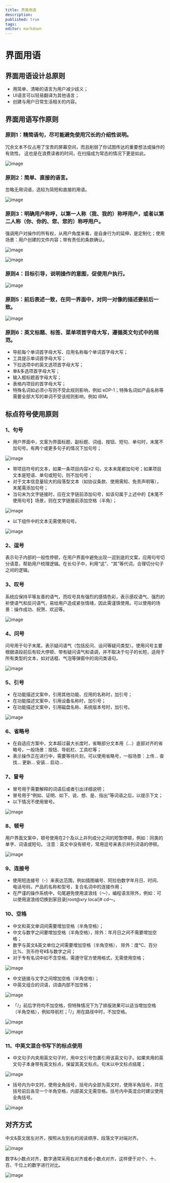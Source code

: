 ```yaml
---
title: 界面用语
description: 
published: true
tags: 
editor: markdown
---            
```


                                                                    
# 界面用语
## 界面用语设计总原则
- 用简单、清晰的语言为用户减少歧义；
- UI语言可以轻易翻译为其他语言；
- 创建与用户日常生活相关的内容。


## 界面用语写作原则
### 原则1：精简语句，尽可能避免使用冗长的介绍性说明。
冗余文本不仅占用了宝贵的屏幕空间，而且削弱了你试图传达的重要想法或操作的有效性。 这也是在浪费读者的时间，在扫描成为常态的情况下更是如此。

![image](./assets/界面用语/image1.png)

### 原则2：简单、直接的语言。
忽略无用词语，选较为简短和直接的用语。

![image](./assets/界面用语/image2.png)

### 原则3：明确用户称呼，以第一人称（我、我的）称呼用户，或者以第二人称（你、你的、您、您的）称呼用户。
强调用户对操作的所有权，从用户角度来看，是自身行为的延伸，是定制化；使用场景：用户创建的文件内容；带有责任的条款确认。

![image](./assets/界面用语/image3.png)

![image](./assets/界面用语/image4.png)

### 原则4：目标引导，说明操作的意图，促使用户执行。

![image](./assets/界面用语/image5.png)

### 原则5：前后表述一致，在同一界面中，对同一对像的描述要前后一致。

![image](./assets/界面用语/image6.png)


### 原则6：英文标题、标签、菜单项首字母大写，遵循英文句式中的规范。
- 导航每个单词首字母大写、应用名称每个单词首字母大写；
- 工具提示单词首字母大写；
- 下拉选项中的英文选项首字母大写；
- 单&多选项首字母大写；
- 输入框标题首字母大写；
- 表格内项目的首字母大写；
- 特殊名词如必须小写则不受此规则影响，例如 eDP-1；特殊名词如产品名称等需要全部大写的单词不受该规则影响，例如 IBM。

## 标点符号使用原则
### 1、句号
- 用户界面中，文案为界面标题、副标题、词组、按钮、短句、单句时，末尾不加句号。有两个或更多句子的情况下加句号；
  
![image](./assets/界面用语/image7.png)

- 带项目符号的文本，如果一条项目内容≥2 句，文本末尾都加句号；如果项目文本是短语、单句或短句，则不加句号；
- 对于文本信息量较大的段落型文本（如协议条款、使用需知、免责声明等），末尾需添加句号；
- 当句末为文字链接时，应在文字链前添加句号，如该句属于上述中的【末尾不使用句号】场景，则在文字链接前添加空格（半角）；

![image](./assets/界面用语/image8.png)

- 以下组件中的文本无需使用句号。

![image](./assets/界面用语/image9.png)


### 2、逗号
表示句子内部的一般性停顿，在用户界面中避免出现一逗到底的文案，应用句号切分语意，帮助用户梳理逻辑。在长句子中，利用“这”、“其”等代词，合理切分句子之间的逻辑。

### 3、叹号
系统应保持平等友善的语气，而叹号具有强烈的感情色彩，表示感叹语气、强烈的祈使语气和反问语气，易给用户造成紧张情绪，因此需谨慎使用。可以使用的场景：操作成功、祝贺、欢迎等。

![image](./assets/界面用语/image10.png)


### 4、问号
问号用于句子末尾，表示疑问语气（包括反问、设问等疑问类型）。使用问号主要根据语段前后有较大停顿、带有疑问语气和语调，并不取决于句子的长短，适用于所有类型的文本，如对话框、气泡等弹窗中的询问类语句。

![image](./assets/界面用语/image11.png)


### 5、引号
- 在功能描述文案中，引用其他功能、应用的名称时，加引号；
- 在功能描述文案中，引用设备名称时，加引号；
- 在功能描述文案中，引用磁盘名称、系统版本号时，加引号。

![image](./assets/界面用语/image12.png)


### 6、省略号
- 在自适应方案中，文本超过最大长度时，省略部分文本用（…）底部对齐的省略号，一般场景：按钮、导航栏、工具栏等；
- 表示操作正在进行中，需要等待片刻，可以使用省略号，一般场景：上传... 查找... 更新... 安装... 启动...

### 7、冒号
- 冒号用于需要解释的词语后或者引出详细说明；
- 冒号用于“例如、证明、如下、说、想、是、指出”等词语之后，以提示下文；
- 以下情况不使用冒号。

![image](./assets/界面用语/image13.png)


### 8、顿号
用户界面文案中，顿号使用在2个及以上并列成分之间的短暂停顿，例如：同类的单字、词语或短句。
注意：英文中没有顿号，常用逗号来表示并列词语的停顿。

![image](./assets/界面用语/image14.png)


### 9、连接号
- 使用短连接号（-）来表达范围，例如插图编号、阿拉伯数字年月日、时间、电话号码，产品的名称和型号，复合名词中的连接作用；
- 在严谨的操作系统中，句尾避免使用波浪线（～），编程语言除外，例如：可以使用波浪线切换到家目录[root@xry local]# cd～。

### 10、空格
- 中文和英文单词间需要增加空格（半角空格）；
- 中文与数字之间要增加空格（半角空格），除外：年月日之间不需要增加空格；
- 数字与英文&英文单位之间需要增加空格（半角空格）， 除外：度℃、百分比%、货币符号¥$与数字之间；
- 对于专有名词中如不含空格，需遵守官方使用格式，无需使用空格；

![image](./assets/界面用语/image15.png)

- 中文链接与文字之间增加空格（半角空格）；
- 中英文组合的词语，词语内部不加空格；

![image](./assets/界面用语/image16.png)

- 「/」前后字符均不加空格，但特殊情况下为了排版效果可以适当增加空格（半角空格），例如导航栏；「/」用在路径中时，不加空格。

![image](./assets/界面用语/image17.png)

![image](./assets/界面用语/image18.png)

 

### 11、中英文混合书写下的标点使用
- 中文句子内夹用英文句子时，用中文引号包裹引用该英文句子。如果夹用的英文句子本身带有英文标点，保留其英文标点。句末以中文标点结尾；

![image](./assets/界面用语/image19.png)

- 括号内为中文时，使用全角括号，括号内全部为英文时，使用半角括号，并在括号前后各空一个半角空格，内部英文无需空格。括号内中英混合时建议使用全角括号。

![image](./assets/界面用语/image20.png)


## 对齐方式
中文&英文居左对齐，按照从左到右的阅读顺序，段落文字对端对齐。

![image](./assets/界面用语/image21.png)


数字&小数点对齐，数字通常采用右对齐或者小数点对齐，这样便于对个、十、百、千位上的数字进行对比。

![image](./assets/界面用语/image22.png)




